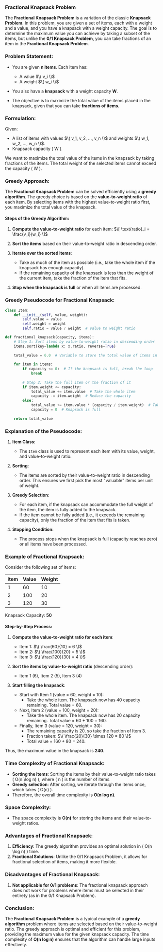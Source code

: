 ### **Fractional Knapsack Problem**

The **Fractional Knapsack Problem** is a variation of the classic **Knapsack Problem**. In this problem, you are given a set of items, each with a weight and a value, and you have a knapsack with a weight capacity. The goal is to determine the maximum value you can achieve by taking a subset of the items, but unlike the **0/1 Knapsack Problem**, you can take fractions of an item in the **Fractional Knapsack Problem**.

### **Problem Statement:**

- You are given **n items**. Each item has:
  - A value $\( v_i \)$
  - A weight $\( w_i \)$
  
- You also have a **knapsack** with a weight capacity **W**.

- The objective is to maximize the total value of the items placed in the knapsack, given that you can take **fractions of items**.

### **Formulation:**

Given:
- A list of items with values $\( v_1, v_2, ..., v_n \)$ and weights $\( w_1, w_2, ..., w_n \)$.
- Knapsack capacity \( W \).

We want to maximize the total value of the items in the knapsack by taking fractions of the items. The total weight of the selected items cannot exceed the capacity \( W \).

### **Greedy Approach:**

The **Fractional Knapsack Problem** can be solved efficiently using a **greedy algorithm**. The greedy choice is based on the **value-to-weight ratio** of each item. By selecting items with the highest value-to-weight ratio first, you maximize the total value of the knapsack.

#### **Steps of the Greedy Algorithm:**

1. **Compute the value-to-weight ratio** for each item:
   $\[
   \text{ratio}_i = \frac{v_i}{w_i}
   \]$
   
2. **Sort the items** based on their value-to-weight ratio in descending order.

3. **Iterate over the sorted items**:
   - Take as much of the item as possible (i.e., take the whole item if the knapsack has enough capacity).
   - If the remaining capacity of the knapsack is less than the weight of the current item, take the fraction of the item that fits.

4. **Stop when the knapsack is full** or when all items are processed.

### **Greedy Pseudocode for Fractional Knapsack:**

```python
class Item:
    def __init__(self, value, weight):
        self.value = value
        self.weight = weight
        self.ratio = value / weight  # value to weight ratio

def fractional_knapsack(capacity, items):
    # Step 1: Sort items by value-to-weight ratio in descending order
    items.sort(key=lambda x: x.ratio, reverse=True)
    
    total_value = 0.0  # Variable to store the total value of items in knapsack
    
    for item in items:
        if capacity <= 0:  # If the knapsack is full, break the loop
            break
        
        # Step 2: Take the full item or the fraction of it
        if item.weight <= capacity:
            total_value += item.value  # Take the whole item
            capacity -= item.weight  # Reduce the capacity
        else:
            total_value += item.value * (capacity / item.weight)  # Take the fraction
            capacity = 0  # Knapsack is full
    
    return total_value
```

### **Explanation of the Pseudocode:**

1. **Item Class**: 
   - The `Item` class is used to represent each item with its value, weight, and value-to-weight ratio.
   
2. **Sorting**:
   - The items are sorted by their value-to-weight ratio in descending order. This ensures we first pick the most "valuable" items per unit of weight.
   
3. **Greedy Selection**:
   - For each item, if the knapsack can accommodate the full weight of the item, the item is fully added to the knapsack.
   - If the item cannot be fully added (i.e., it exceeds the remaining capacity), only the fraction of the item that fits is taken.

4. **Stopping Condition**:
   - The process stops when the knapsack is full (capacity reaches zero) or all items have been processed.

### **Example of Fractional Knapsack:**

Consider the following set of items:

| Item | Value | Weight |
|------|-------|--------|
| 1    | 60    | 10     |
| 2    | 100   | 20     |
| 3    | 120   | 30     |

Knapsack Capacity: **50**

#### **Step-by-Step Process**:

1. **Compute the value-to-weight ratio for each item**:

   - Item 1: $\( \frac{60}{10} = 6 \)$
   - Item 2: $\( \frac{100}{20} = 5 \)$
   - Item 3: $\( \frac{120}{30} = 4 \)$

2. **Sort the items by value-to-weight ratio** (descending order):
   
   - Item 1 (6), Item 2 (5), Item 3 (4)

3. **Start filling the knapsack**:
   - Start with Item 1 (value = 60, weight = 10):
     - Take the whole item. The knapsack now has 40 capacity remaining. Total value = 60.
   - Next, Item 2 (value = 100, weight = 20):
     - Take the whole item. The knapsack now has 20 capacity remaining. Total value = 60 + 100 = 160.
   - Finally, Item 3 (value = 120, weight = 30):
     - The remaining capacity is 20, so take the fraction of Item 3.
     - Fraction taken: $\( \frac{20}{30} \times 120 = 80 \)$
     - Total value = 160 + 80 = 240.

Thus, the maximum value in the knapsack is **240**.

### **Time Complexity of Fractional Knapsack**:
- **Sorting the items**: Sorting the items by their value-to-weight ratio takes \( O(n \log n) \), where \( n \) is the number of items.
- **Greedy selection**: After sorting, we iterate through the items once, which takes \( O(n) \).
- Therefore, the overall time complexity is **O(n log n)**.

### **Space Complexity**:
- The space complexity is **O(n)** for storing the items and their value-to-weight ratios.

### **Advantages of Fractional Knapsack**:
1. **Efficiency**: The greedy algorithm provides an optimal solution in \( O(n \log n) \) time.
2. **Fractional Solutions**: Unlike the 0/1 Knapsack Problem, it allows for fractional selection of items, making it more flexible.

### **Disadvantages of Fractional Knapsack**:
1. **Not applicable for 0/1 problems**: The fractional knapsack approach does not work for problems where items must be selected in their entirety (as in the 0/1 Knapsack Problem).

### **Conclusion**:
The **Fractional Knapsack Problem** is a typical example of a **greedy algorithm** problem where items are selected based on their value-to-weight ratio. The greedy approach is optimal and efficient for this problem, providing the maximum value for the given knapsack capacity. The time complexity of **O(n log n)** ensures that the algorithm can handle large inputs effectively.
